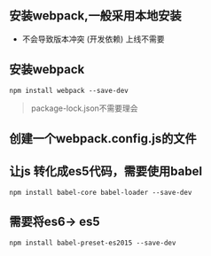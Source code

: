 ## 安装webpack,一般采用本地安装
- 不会导致版本冲突 (开发依赖) 上线不需要

## 安装webpack
```
npm install webpack --save-dev
```

> package-lock.json不需要理会

## 创建一个webpack.config.js的文件

## 让js 转化成es5代码，需要使用babel
```
npm install babel-core babel-loader --save-dev
```

## 需要将es6-> es5
```
npm install babel-preset-es2015 --save-dev
```